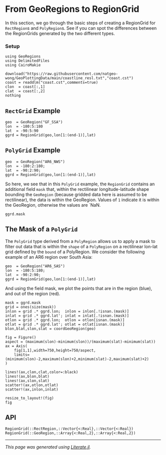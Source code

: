 # From GeoRegions to RegionGrid

In this section, we go through the basic steps of creating a RegionGrid for `RectRegion`s and `PolyRegion`s.  See if you can spot the differences between the RegionGrids generated by the two different types.

### Setup

````@example regiongrid
using GeoRegions
using DelimitedFiles
using CairoMakie

download("https://raw.githubusercontent.com/natgeo-wong/GeoPlottingData/main/coastline_resl.txt","coast.cst")
coast = readdlm("coast.cst",comments=true)
clon  = coast[:,1]
clat  = coast[:,2]
nothing
````

## `RectGrid` Example

````@example regiongrid
geo  = GeoRegion("GF_SSA")
lon  = -180:5:180
lat  = -90:5:90
ggrd = RegionGrid(geo,lon[1:(end-1)],lat)
````

## `PolyGrid` Example

````@example regiongrid
geo  = GeoRegion("AR6_NWS")
lon  = -180:2:180;
lat  = -90:2:90;
ggrd = RegionGrid(geo,lon[1:(end-1)],lat)
````

So here, we see that in this `PolyGrid` example, the `RegionGrid` contains an additional field `mask` that, within the rectilinear longitude-latitude shape bounding the `GeoRegion` (because gridded data here is assumed to be rectilinear), the data is within the GeoRegion.  Values of `1` indicate it is within the GeoRegion, otherwise the values are `NaN.

````@example regiongrid
ggrd.mask
````

## The Mask of a `PolyGrid`

The `PolyGrid` type derived from a `PolyRegion` allows us to apply a mask to filter out data that is within the `shape` of a `PolyRegion` on a rectilinear lon-lat grid defined by the `bound` of a PolyRegion.  We consider the following example of an AR6 region over South Asia:

````@example regiongrid
geo  = GeoRegion("AR6_SAS")
lon  = -180:5:180;
lat  = -90:2:90;
ggrd = RegionGrid(geo,lon[1:(end-1)],lat)
````

And using the field mask, we plot the points that are in the region (blue), and out of the region (red).

````@example regiongrid
mask = ggrd.mask
grid = ones(size(mask))
inlon = grid .* ggrd.lon;  inlon = inlon[.!isnan.(mask)]
inlat = grid .* ggrd.lat'; inlat = inlat[.!isnan.(mask)]
otlon = grid .* ggrd.lon;  otlon = otlon[isnan.(mask)]
otlat = grid .* ggrd.lat'; otlat = otlat[isnan.(mask)]
blon,blat,slon,slat = coordGeoRegion(geo)

fig = Figure()
aspect = (maximum(slon)-minimum(slon))/(maximum(slat)-minimum(slat))
ax = Axis(
    fig[1,1],width=750,height=750/aspect,
    limits=(minimum(slon)-2,maximum(slon)+2,minimum(slat)-2,maximum(slat)+2)
)

lines!(ax,clon,clat,color=:black)
lines!(ax,blon,blat)
lines!(ax,slon,slat)
scatter!(ax,otlon,otlat)
scatter!(ax,inlon,inlat)

resize_to_layout!(fig)
fig
````

## API

```@docs
RegionGrid(::RectRegion,::Vector{<:Real},::Vector{<:Real})
RegionGrid(::GeoRegion,::Array{<:Real,2},::Array{<:Real,2})
```

---

*This page was generated using [Literate.jl](https://github.com/fredrikekre/Literate.jl).*

